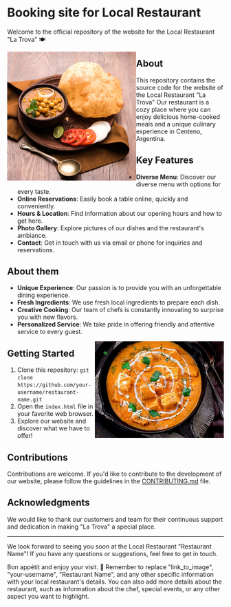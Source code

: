 # Booking site for Local Restaurant

Welcome to the official repository of the website for the Local Restaurant "La Trova" 🍽️

<img align="left" alt="coding!" width=300 src="https://github.com/matiaspiccirilli/Table-Booking-website/blob/main/src/images/chhola.jpg?raw=true" position="left">

## About

This repository contains the source code for the website of the Local Restaurant "La Trova" Our restaurant is a cozy place where you can enjoy delicious home-cooked meals and a unique culinary experience in Centeno, Argentina.

## Key Features

- **Diverse Menu**: Discover our diverse menu with options for every taste.
- **Online Reservations**: Easily book a table online, quickly and conveniently.
- **Hours & Location**: Find information about our opening hours and how to get here.
- **Photo Gallery**: Explore pictures of our dishes and the restaurant's ambiance.
- **Contact**: Get in touch with us via email or phone for inquiries and reservations.

## About them

- **Unique Experience**: Our passion is to provide you with an unforgettable dining experience.
- **Fresh Ingredients**: We use fresh local ingredients to prepare each dish.
- **Creative Cooking**: Our team of chefs is constantly innovating to surprise you with new flavors.
- **Personalized Service**: We take pride in offering friendly and attentive service to every guest.

<img align="right" alt="coding!" width=300 src="https://github.com/matiaspiccirilli/Table-Booking-website/blob/main/src/images/paneer.jpg?raw=true" position="right">

## Getting Started

1. Clone this repository: `git clone https://github.com/your-username/restaurant-name.git`
2. Open the `index.html` file in your favorite web browser.
3. Explore our website and discover what we have to offer!

## Contributions

Contributions are welcome. If you'd like to contribute to the development of our website, please follow the guidelines in the [CONTRIBUTING.md](CONTRIBUTING.md) file.

## Acknowledgments

We would like to thank our customers and team for their continuous support and dedication in making "La Trova" a special place.

---

We look forward to seeing you soon at the Local Restaurant "Restaurant Name"! If you have any questions or suggestions, feel free to get in touch.

Bon appétit and enjoy your visit. 🍴
Remember to replace "link_to_image", "your-username", "Restaurant Name", and any other specific information with your local restaurant's details. You can also add more details about the restaurant, such as information about the chef, special events, or any other aspect you want to highlight.






